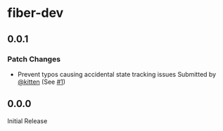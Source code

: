 # fiber-dev

## 0.0.1

### Patch Changes

- Prevent typos causing accidental state tracking issues
  Submitted by [@kitten](https://github.com/kitten) (See [#1](https://github.com/kitten/fiber-dev/pull/1))

## 0.0.0

Initial Release
